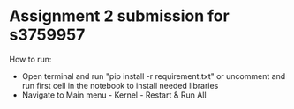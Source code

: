 # Assignment 2 submission for s3759957
How to run:
- Open terminal and run "pip install -r requirement.txt" or uncomment and run first cell in the notebook to install needed libraries
- Navigate to Main menu - Kernel - Restart & Run All

